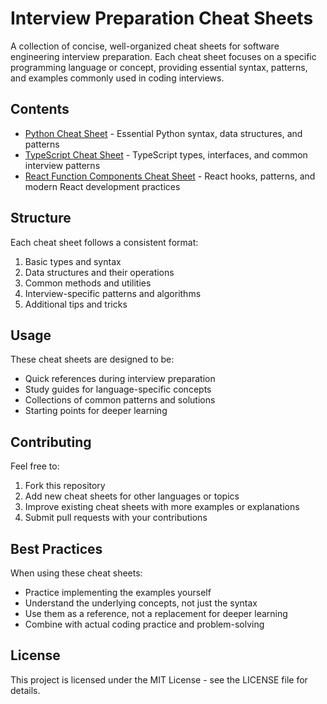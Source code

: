 # Interview Preparation Cheat Sheets

A collection of concise, well-organized cheat sheets for software engineering interview preparation. Each cheat sheet focuses on a specific programming language or concept, providing essential syntax, patterns, and examples commonly used in coding interviews.

## Contents

- [Python Cheat Sheet](python_cheat_sheet.md) - Essential Python syntax, data structures, and patterns
- [TypeScript Cheat Sheet](typescript_cheat_sheet.md) - TypeScript types, interfaces, and common interview patterns
- [React Function Components Cheat Sheet](react_function_components_cheat_sheet.md) - React hooks, patterns, and modern React development practices

## Structure

Each cheat sheet follows a consistent format:

1. Basic types and syntax
2. Data structures and their operations
3. Common methods and utilities
4. Interview-specific patterns and algorithms
5. Additional tips and tricks

## Usage

These cheat sheets are designed to be:

- Quick references during interview preparation
- Study guides for language-specific concepts
- Collections of common patterns and solutions
- Starting points for deeper learning

## Contributing

Feel free to:

1. Fork this repository
2. Add new cheat sheets for other languages or topics
3. Improve existing cheat sheets with more examples or explanations
4. Submit pull requests with your contributions

## Best Practices

When using these cheat sheets:

- Practice implementing the examples yourself
- Understand the underlying concepts, not just the syntax
- Use them as a reference, not a replacement for deeper learning
- Combine with actual coding practice and problem-solving

## License

This project is licensed under the MIT License - see the LICENSE file for details.
